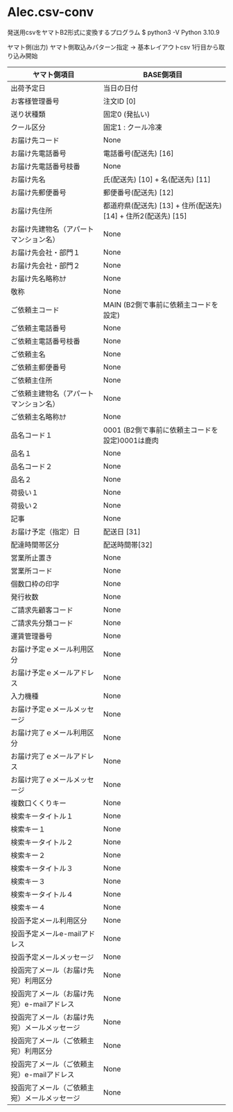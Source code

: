 # Alec.csv-conv
発送用csvをヤマトB2形式に変換するプログラム
$ python3 -V
Python 3.10.9

ヤマト側(出力)
ヤマト側取込みパターン指定 -> 基本レイアウトcsv
1行目から取り込み開始

| ヤマト側項目                                   | BASE側項目                                                     | 
| ---------------------------------------------- | -------------------------------------------------------------- | 
| 出荷予定日                                     | 当日の日付                                                     | 
| お客様管理番号                                 | 注文ID [0]                                                     | 
| 送り状種類                                     | 固定0 (発払い)                                                 | 
| クール区分                                     | 固定1 : クール冷凍                                             | 
| お届け先コード                                 | None                                                           | 
| お届け先電話番号                               | 電話番号(配送先) [16]                                          | 
| お届け先電話番号枝番                           | None                                                           | 
| お届け先名                                     | 氏(配送先) [10] + 名(配送先) [11]                              | 
| お届け先郵便番号                               | 郵便番号(配送先) [12]                                          | 
| お届け先住所                                   | 都道府県(配送先) [13] + 住所(配送先) [14] + 住所2(配送先) [15] | 
| お届け先建物名（アパートマンション名）         | None                                                           | 
| お届け先会社・部門１                           | None                                                           | 
| お届け先会社・部門２                           | None                                                           | 
| お届け先名略称ｶﾅ                             | None                                                           | 
| 敬称                                           | None                                                           | 
| ご依頼主コード                                 | MAIN (B2側で事前に依頼主コードを設定)                          | 
| ご依頼主電話番号                               | None                                                           | 
| ご依頼主電話番号枝番                           | None                                                           | 
| ご依頼主名                                     | None                                                           | 
| ご依頼主郵便番号                               | None                                                           | 
| ご依頼主住所                                   | None                                                           | 
| ご依頼主建物名（アパートマンション名）         | None                                                           | 
| ご依頼主名略称ｶﾅ                             | None                                                           | 
| 品名コード１                                   | 0001 (B2側で事前に依頼主コードを設定)0001は鹿肉                | 
| 品名１                                         | None                                                           | 
| 品名コード２                                   | None                                                           | 
| 品名２                                         | None                                                           | 
| 荷扱い１                                       | None                                                           | 
| 荷扱い２                                       | None                                                           | 
| 記事                                           | None                                                           | 
| お届け予定（指定）日                           | 配送日 [31]                                                    | 
| 配達時間帯区分                                 | 配送時間帯[32]                                                 | 
| 営業所止置き                                   | None                                                           | 
| 営業所コード                                   | None                                                           | 
| 個数口枠の印字                                 | None                                                           | 
| 発行枚数                                       | None                                                           | 
| ご請求先顧客コード                             | None                                                           | 
| ご請求先分類コード                             | None                                                           | 
| 運賃管理番号                                   | None                                                           | 
| お届け予定ｅメール利用区分                     | None                                                           | 
| お届け予定ｅメールアドレス                     | None                                                           | 
| 入力機種                                       | None                                                           | 
| お届け予定ｅメールメッセージ                   | None                                                           | 
| お届け完了ｅメール利用区分                     | None                                                           | 
| お届け完了ｅメールアドレス                     | None                                                           | 
| お届け完了ｅメールメッセージ                   | None                                                           | 
| 複数口くくりキー                               | None                                                           | 
| 検索キータイトル１                             | None                                                           | 
| 検索キー１                                     | None                                                           | 
| 検索キータイトル２                             | None                                                           | 
| 検索キー２                                     | None                                                           | 
| 検索キータイトル３                             | None                                                           | 
| 検索キー３                                     | None                                                           | 
| 検索キータイトル４                             | None                                                           | 
| 検索キー４                                     | None                                                           | 
| 投函予定メール利用区分                         | None                                                           | 
| 投函予定メールe-mailアドレス                   | None                                                           | 
| 投函予定メールメッセージ                       | None                                                           | 
| 投函完了メール（お届け先宛）利用区分           | None                                                           | 
| 投函完了メール（お届け先宛）e-mailアドレス     | None                                                           | 
| 投函完了メール（お届け先宛）メールメッセージ   | None                                                           | 
| 投函完了メール（ご依頼主宛）利用区分           | None                                                           | 
| 投函完了メール（ご依頼主宛）e-mailアドレス<br> | None                                                           | 
| 投函完了メール（ご依頼主宛）メールメッセージ   | None                                                           | 